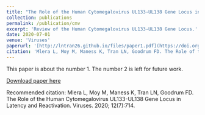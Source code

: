 ```yaml
---
title: "The Role of the Human Cytomegalovirus UL133-UL138 Gene Locus in Latency and Reactivation"
collection: publications
permalink: /publication/cmv
excerpt: 'Review of the Human Cytomegalovirus UL133-UL138 Gene Locus.'
date: 2020-07-01
venue: 'Viruses'
paperurl: '[http://lntran26.github.io/files/paper1.pdf](https://doi.org/10.3390/v12070714)'
citation: 'Mlera L, Moy M, Maness K, Tran LN, Goodrum FD. The Role of the Human Cytomegalovirus UL133-UL138 Gene Locus in Latency and Reactivation. Viruses. 2020; 12(7):714.'
---
```

This paper is about the number 1. The number 2 is left for future work.

[Download paper here]([**http://academicpages.github.io/files/paper1.pdf**])

Recommended citation: Mlera L, Moy M, Maness K, Tran LN, Goodrum FD. The Role of the Human Cytomegalovirus UL133-UL138 Gene Locus in Latency and Reactivation. Viruses. 2020; 12(7):714.
